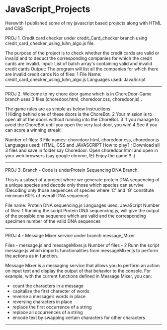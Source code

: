 # JavaScript_Projects
Herewith I published some of my javascript based projects along with HTML and CSS

PROJ 1. Credit card checker under credit_Card_checker branch using credit_card_checker_using_luhn_algo.js file.

The purpose of the project is to check whether the credit cards are valid or invalid and to deduct the corresponding companies for which the credit cards are invalid.
Input: List of batch array's containing valid and invalid credit cards
Output: The program will list all the companies  for which there are invalid credit cards
No of files: 1
File Name: credit_card_checker_using_luhn_algo.js
Languages used: JavaScript

*******************************************************************************************************************************************************************

PROJ 2. Welcome to my chore door game which is in ChoreDoor-Game branch uses 3 files (choredoor.html, choredoor.css, choredoor.js) . 

The game rules are as simple as below
 Instructions  
1	Hiding behind one of these doors is the ChoreBot.
2	Your mission is to open all of the doors without running into the ChoreBot.
3	If you manage to avoid the ChoreBot until you open the very last door, you win!
4	See if you can score a winning streak!

Number of files: 3
File names: choredoor.html, choredoor.css, choredoor.js
Languages used: HTML, CSS and JAVASCRIPT
How to play? : Download all 3 files and save in folder say Choredoor. Open choredoor.html and open in your web browsers (say google chrome, IE)
Enjoy the game!!! :)

*******************************************************************************************************************************************************************
PROJ 3: Branch - Code is underProtein Sequencing DNA Branch.

This is a subset of a project where we generate protein DNA sequencing of a unique species and decode only those which species can survive (Decoding only those sequences of species where 'C' and 'G' constitute minimum 60% of overall DNA sequence).

File name: Protein DNA sequencing.js Languages used: JavaScript Number of files: 1 Running the script Protein DNA sequencing.js, will give the output of the possible dna sequence which are valid and the corresponding specimen number of the valid DNA sequences

*******************************************************************************************************************************************************************
PROJ 4 - Message Mixer service under branch message_Mixer 

Files - message.js and messageMixer.js
Number of files - 2
Runn the script message.js which imports functionalities from messageMixer.js to perform the actions as in function.

Message Mixer is a messaging service that allows you to perform an action on input text and display the output of that behavior to the console. For example, with the current functions defined in Message Mixer, you can:

   - count the characters in a message
   - capitalize the first character of words
   - reverse a message’s words in place
   - reversing characters in place
   - replace the first occurrence of a string
   - replace all occurrences of a string
   - encode text by swapping certain characters for other characters
*******************************************************************************************************************************************************************
